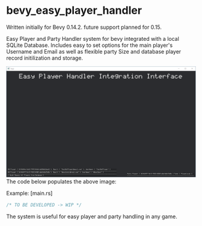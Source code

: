 # bevy_easy_player_handler

Written initially for Bevy 0.14.2. future support planned for 0.15.

Easy Player and Party Handler system for bevy integrated with a local SQLite Database. Includes easy to set options for the main player's Username and Email as well as flexible party Size and database player record initilization and storage. 

![Screenshot of the demo interface showing the easy vec ui interface highlighting existing players in database and party.](images/demo.png)
The code below populates the above image:

Example: [main.rs]
```rust 
/* TO BE DEVELOPED -> WIP */
```

The system is useful for easy player and party handling in any game.